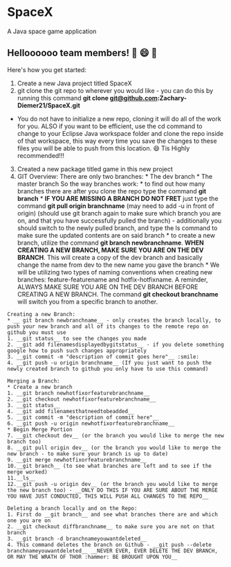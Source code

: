 # SpaceX
A Java space game application

## Helloooooo team members! :dog: :smile: :rocket:
Here's how you get started: 
  1. Create a new Java project titled SpaceX
  2. git clone the git repo to wherever you would like - you can do this by running this command 
  __git clone git@github.com:Zachary-Diemer21/SpaceX.git__
  - You do not have to initialize a new repo, cloning it will do all of the work for you. ALSO if you want to be efficient, use the cd command to change to your Eclipse Java workspace folder and clone the repo inside of that workspace, this way every time you save the changes to these files you will be able to push from this location. :smile: Tis Highly recommended!!!
  3. Created a new package titled game in this new project 
  4. GIT Overview: There are only two branches: 
    * The dev branch 
    * The master branch 
    So the way branches work: 
    * to find out how many branches there are after you clone the repo type the command __git branch__ 
    * __IF YOU ARE MISSING A BRANCH DO NOT FRET__ just type the command __git pull origin branchname__ (may need to add -u in front of origin) (should use git branch again to make sure which branch you are on, and that you have successfully pulled the branch) - additionally you should switch to the newly pulled branch, and type the ls command to make sure the updated contents are on said branch
    * to create a new branch, utilize the command __git branch newbranchname__. __WHEN CREATING A NEW BRANCH, MAKE SURE YOU ARE ON THE DEV BRANCH__. This will create a copy of the dev branch and basically change the name from dev to the new name you gave the branch 
    * We will be utilizing two types of naming conventions when creating new branches: feature-featurename and hotfix-hotfixname. A reminder, ALWAYS MAKE SURE YOU ARE ON THE DEV BRANCH BEFORE CREATING A NEW BRANCH. The command __git checkout branchname__ will switch you from a specific branch to another. 
    
    Creating a new Branch:
    * __ git branch newbranchname__ - only creates the branch locally, to push your new branch and all of its changes to the remote repo on github you must use 
    1. __git status__ to see the changes you made
    2. __git add filenamesdisplayedbygitstatus__ - if you delete something google how to push such changes appropriately
    3. __git commit -m "description of commit goes here"__ :smile:
    4. __git push -u origin branchname__ (If you just want to push the newly created branch to github you only have to use this command)
    
    Merging a Branch:
    * Create a new branch
    1. __git branch newhotfixorfeaturebranchname__
    2. __git checkout newhotfixorfeaturebranchname__
    3. __git status__ 
    4. __git add filenamesthatneedtobeadded__
    5. __git commit -m "description of commit here"__
    6. __git push -u origin newhotfixorfeaturebranchname__
    * Begin Merge Portion
    7. __git checkout dev__ (or the branch you would like to merge the new branch too) 
    8. __git pull origin dev__ (or the branch you would like to merge the new branch - to make sure your branch is up to date)
    9. __git merge newhotfixorfeaturebranchname__
    10.__git branch__ (to see what branches are left and to see if the merge worked)
    11.__ls__ 
    12.__git push -u origin dev__ (or the branch you would like to merge the new branch too) - __ONLY DO THIS IF YOU ARE SURE ABOUT THE MERGE YOU HAVE JUST CONDUCTED, THIS WILL PUSH ALL CHANGES TO THE REPO__
    
    Deleting a branch locally and on the Repo:
    1. First do __git branch__ and see what branches there are and which one you are on
    2. __git checkout diffbranchname__ to make sure you are not on that branch 
    3. __git branch -d branchnameyouwantdeleted__ 
    4. This command deletes the branch on Github - __git push --delete branchnameyouwantdeleted__ __NEVER EVER, EVER DELETE THE DEV BRANCH, OR MAY THE WRATH OF THOR :hammer: BE BROUGHT UPON YOU__
    
    
